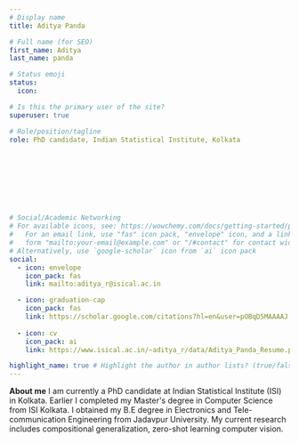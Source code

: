 ```yaml
---
# Display name
title: Aditya Panda

# Full name (for SEO)
first_name: Aditya
last_name: panda

# Status emoji
status:
  icon:

# Is this the primary user of the site?
superuser: true

# Role/position/tagline
role: PhD candidate, Indian Statistical Institute, Kolkata









# Social/Academic Networking
# For available icons, see: https://wowchemy.com/docs/getting-started/page-builder/#icons
#   For an email link, use "fas" icon pack, "envelope" icon, and a link in the
#   form "mailto:your-email@example.com" or "/#contact" for contact widget.
# Alternatively, use `google-scholar` icon from `ai` icon pack
social:
  - icon: envelope
    icon_pack: fas
    link: mailto:aditya_r@isical.ac.in

  - icon: graduation-cap
    icon_pack: fas
    link: https://scholar.google.com/citations?hl=en&user=pOBqD5MAAAAJ
    
  - icon: cv
    icon_pack: ai
    link: https://www.isical.ac.in/~aditya_r/data/Aditya_Panda_Resume.pdf

highlight_name: true # Highlight the author in author lists? (true/false)
---
```

**About me**
I am currently a PhD candidate at Indian Statistical Institute (ISI) in Kolkata. Earlier I completed my Master's degree in Computer Science from ISI Kolkata. I obtained my B.E degree in Electronics and Tele-communication Engineering from Jadavpur University. My current research includes compositional generalization, zero-shot learning computer vision.




